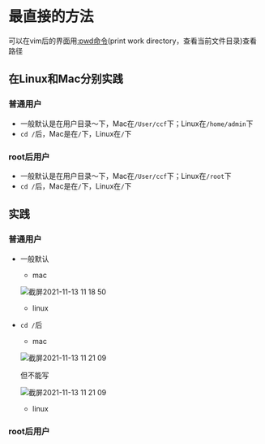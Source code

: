 # 最直接的方法  

可以在vim后的界面用[:pwd命令](https://www.google.com/search?q=pwd%E5%91%BD%E4%BB%A4&oq=pwd&aqs=chrome.1.69i57j0i512l5j46i512j0i512l2j46i512.2146j0j7&sourceid=chrome&ie=UTF-8)(print work directory，查看当前文件目录)查看路径  

## 在Linux和Mac分别实践  

### 普通用户  

* 一般默认是在用户目录～下，Mac在`/User/ccf`下；Linux在`/home/admin`下
* `cd /`后，Mac是在`/`下，Linux在`/`下
### root后用户
* 一般默认是在用户目录～下，Mac在`/User/ccf`下；Linux在`/root`下
* `cd /`后，Mac是在`/`下，Linux在`/`下

## 实践  

### 普通用户

* 一般默认  

  * mac  
  
  ![截屏2021-11-13 11 18 50](https://user-images.githubusercontent.com/74129445/141603882-5494891b-252b-4ffe-9cb6-28a41062721b.png)  
  
  * linux  
  
* `cd /`后  

  * mac  
  
  ![截屏2021-11-13 11 21 09](https://user-images.githubusercontent.com/74129445/141603927-056b3d46-43de-4f02-8f75-7b4b41e984dd.png)  
  
  但不能写  
  
  ![截屏2021-11-13 11 21 09](https://user-images.githubusercontent.com/74129445/141603958-e093717c-e699-45ec-b252-43d26d4fba5a.png)  
  
  * linux  
### root后用户
